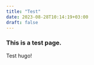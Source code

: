 ```yaml
---
title: "Test"
date: 2023-08-28T10:14:19+03:00
draft: false 
---
```

### This is a test page.

Test hugo!
